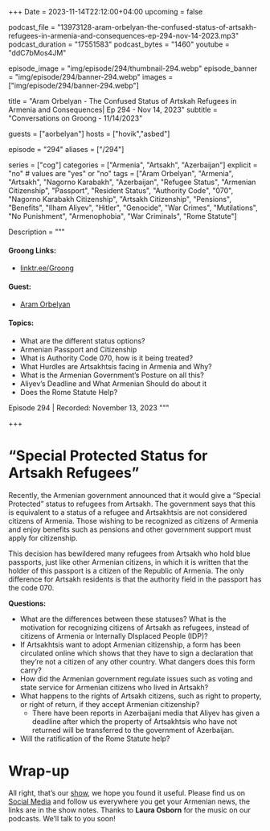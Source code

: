 +++
Date = 2023-11-14T22:12:00+04:00
upcoming = false

podcast_file = "13973128-aram-orbelyan-the-confused-status-of-artsakh-refugees-in-armenia-and-consequences-ep-294-nov-14-2023.mp3"
podcast_duration = "17551583"
podcast_bytes = "1460"
youtube = "ddC7bMos4JM"

episode_image = "img/episode/294/thumbnail-294.webp"
episode_banner = "img/episode/294/banner-294.webp"
images = ["img/episode/294/banner-294.webp"]

title = "Aram Orbelyan - The Confused Status of Artskah Refugees in Armenia and Consequences| Ep 294 - Nov 14, 2023"
subtitle = "Conversations on Groong - 11/14/2023"

guests = ["aorbelyan"]
hosts = ["hovik","asbed"]

episode = "294"
aliases = ["/294"]

series = ["cog"]
categories = ["Armenia", "Artsakh", "Azerbaijan"]
explicit = "no" # values are "yes" or "no"
tags = ["Aram Orbelyan", "Armenia", "Artsakh", "Nagorno Karabakh", "Azerbaijan", "Refugee Status", "Armenian Citizenship", "Passport", "Resident Status", "Authority Code", "070", "Nagorno Karabakh Citizenship", "Artsakh Citizenship", "Pensions", "Benefits", "Ilham Aliyev", "Hitler", "Genocide", "War Crimes", "Mutilations", "No Punishment", "Armenophobia", "War Criminals", "Rome Statute"]

Description = """

#### Groong Links:
* [linktr.ee/Groong](https://linktr.ee/groong)

#### Guest:
* [Aram Orbelyan](/guest/aorbelyan)

#### Topics:
* What are the different status options?
* Armenian Passport and Citizenship
* What is Authority Code 070, how is it being treated?
* What Hurdles are Artsakhtsis facing in Armenia and Why?
* What is the Armenian Government’s Posture on all this?
* Aliyev’s Deadline and What Armenian Should do about it
* Does the Rome Statute Help?

Episode 294 | Recorded: November 13, 2023
"""

+++

# “Special Protected Status for Artsakh Refugees”

Recently, the Armenian government announced that it would give a “Special Protected” status to refugees from Artsakh. The government says that this is equivalent to a status of a refugee and Artsakhtsis are not considered citizens of Armenia. Those wishing to be recognized as citizens of Armenia and enjoy benefits such as pensions and other government support must apply for citizenship.

This decision has bewildered many refugees from Artsakh who hold blue passports, just like other Armenian citizens, in which it is written that the holder of this passport is a citizen of the Republic of Armenia. The only difference for Artsakh residents is that the authority field in the passport has the code 070.

**Questions:**
* What are the differences between these statuses? What is the motivation for recognizing citizens of Artsakh as refugees, instead of citizens of Armenia or Internally DIsplaced People (IDP)?
* If Artsakhtsis want to adopt Armenian citizenship, a form has been circulated online which shows that they have to sign a declaration that they’re not a citizen of any other country. What dangers does this form carry?
* How did the Armenian government regulate issues such as voting and state service for Armenian citizens who lived in Artsakh?
* What happens to the rights of Artsakh citizens, such as right to property, or right of return, if they accept Armenian citizenship?
    * There have been reports in Azerbaijani media that Aliyev has given a deadline after which the property of Artsakhtsis who have not returned will be transferred to the government of Azerbaijan.
* Will the ratification of the Rome Statute help?


# Wrap-up

All right, that’s our [show](https://podcasts.groong.org/), we hope you found it useful. Please find us on [Social Media](https://linktr.ee/groong) and follow us everywhere you get your Armenian news, the links are in the show notes. Thanks to **Laura Osborn** for the music on our podcasts. We’ll talk to you soon!

